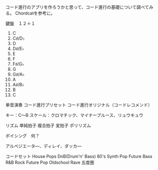 コード進行のアプリを作ろうかと思って、コード進行の基礎について調べてみる。
Chordcatを参考に。

鍵盤　１２＋１
1. C
2. C♯/D♭
3. D
4. D♯/E♭
5. E
6. F
7. F♯/G♭
8. G
9. G♯/A♭
10. A
11. A♯/B♭
12. B
13. C

単音演奏
コード進行プリセット
コード進行オリジナル（コードレコメンド）

キー：C〜B
スケール：クロマチック、マイナーブルース、リュウキュウ

リズム
単純拍子
複合拍子
変拍子
ポリリズム

ボイシング　何？

アルペジエータ―、ディレイ、ダッカ―

コードセット
House
Pops
DnB(Drum'n' Bass)
80's Synth Pop
Future Bass
R&B
Rock
Future Pop
Oldschool Rave
五度圏
